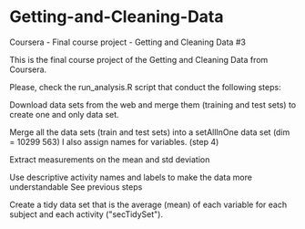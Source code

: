# Getting-and-Cleaning-Data
Coursera - Final course project - Getting and Cleaning Data #3

This is the final course project of the Getting and Cleaning Data from Coursera.

Please, check the run_analysis.R script that conduct the following steps:

Download data sets from the web and merge them (training and test sets) to create one and only data set.

Merge all the data sets (train and test sets) into a setAllInOne data set (dim = 10299 563) I also assign names for variables. (step 4)

Extract measurements on the mean and std deviation

Use descriptive activity names and labels to make the data more understandable See previous steps

Create a tidy data set that is the average (mean) of each variable for each subject and each activity ("secTidySet").
